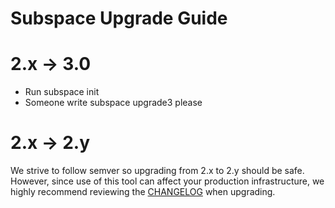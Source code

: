 # Subspace Upgrade Guide


# 2.x -> 3.0

- Run subspace init
- Someone write subspace upgrade3 please

# 2.x -> 2.y
We strive to follow semver so upgrading from 2.x to 2.y should be safe.  However, since use of this tool can affect your production infrastructure, we highly recommend reviewing the [CHANGELOG](CHANGELOG.md) when upgrading.
